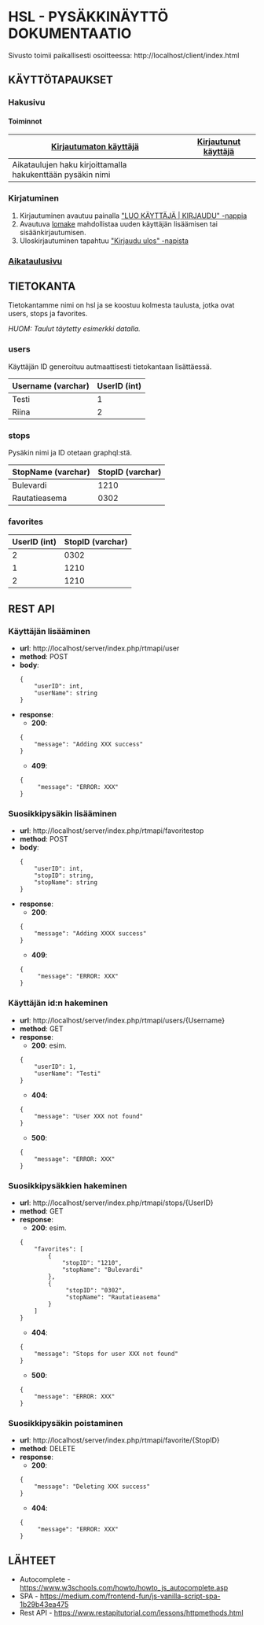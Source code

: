 # HSL - PYSÄKKINÄYTTÖ DOKUMENTAATIO

Sivusto toimii paikallisesti osoitteessa: http://localhost/client/index.html 

## KÄYTTÖTAPAUKSET

### Hakusivu

#### Toiminnot

[Kirjautumaton käyttäjä](https://gitlab.com/tmati/hsl-timetable/blob/master/client/content/documentation/kirjautumaton.PNG)| [Kirjautunut käyttäjä](https://gitlab.com/tmati/hsl-timetable/blob/master/client/content/documentation/kirjautunut.PNG)
------------------------------------------------------------------------------------------------------------------------------- | --------------------
Aikataulujen haku kirjoittamalla hakukenttään pysäkin nimi | 

### Kirjatuminen

1. Kirjautuminen avautuu painalla ["LUO KÄYTTÄJÄ | KIRJAUDU" -nappia](https://gitlab.com/tmati/hsl-timetable/blob/master/client/content/documentation/kirjautuminen.PNG)
2. Avautuva [lomake](https://gitlab.com/tmati/hsl-timetable/blob/master/client/content/documentation/kirjaudu.PNG) mahdollistaa uuden käyttäjän lisäämisen tai sisäänkirjautumisen.
3. Uloskirjautuminen tapahtuu ["Kirjaudu ulos" -napista](https://gitlab.com/tmati/hsl-timetable/blob/master/client/content/documentation/uloskirjautuminen.PNG)

### [Aikataulusivu](https://gitlab.com/tmati/hsl-timetable/blob/master/client/content/documentation/aikataulu.PNG)



## TIETOKANTA
Tietokantamme nimi on hsl ja se koostuu kolmesta taulusta, jotka ovat users, stops ja favorites.
 
_HUOM: Taulut täytetty esimerkki datalla._

### users
Käyttäjän ID generoituu autmaattisesti tietokantaan lisättäessä.

Username (varchar) | UserID (int)
-------- | ------
Testi | 1  
Riina | 2

### stops
Pysäkin nimi ja ID otetaan graphql:stä.

StopName (varchar)| StopID (varchar)
-------- | ------
Bulevardi | 1210
Rautatieasema | 0302

### favorites


UserID (int) | StopID (varchar)
------ | ------
2 | 0302
1 | 1210
2 | 1210

## REST API

### Käyttäjän lisääminen
* __url__: http://localhost/server/index.php/rtmapi/user
* __method__: POST
* __body__:
    ```
    {
        "userID": int,
        "userName": string
    }
    ```
* __response__:
    * __200__: 
    ```
    {
        "message": "Adding XXX success"
    }
    ```
    * __409__:
    ```
    {
         "message": "ERROR: XXX"
    }
    ```
    
### Suosikkipysäkin lisääminen
* __url__: http://localhost/server/index.php/rtmapi/favoritestop
* __method__: POST
* __body__:
    ```
    {
        "userID": int,
        "stopID": string,
        "stopName": string
    }
    ```
* __response__:
    * __200__:
    ```
    {
        "message": "Adding XXXX success"
    }
    ```
    * __409__:
    ```
    {
         "message": "ERROR: XXX"
    }
    ```
    

### Käyttäjän id:n hakeminen
* __url__: http://localhost/server/index.php/rtmapi/users/{Username}
* __method__: GET
* __response__:
    * __200__: esim.  
    ```
    {
        "userID": 1,
        "userName": "Testi"
    }
    ```
    * __404__:
    ```
    {
        "message": "User XXX not found"
    }
    ```
    * __500__:
    ```
    {
        "message": "ERROR: XXX"
    }
    ```
  
###  Suosikkipysäkkien hakeminen
* __url__: http://localhost/server/index.php/rtmapi/stops/{UserID}
* __method__: GET
* __response__:
    * __200__: esim.
    ```
    {
        "favorites": [
            {
                "stopID": "1210",
                "stopName": "Bulevardi"
            },
            {
                 "stopID": "0302",
                 "stopName": "Rautatieasema"
            }
        ]
    }
    ```
    * __404__:
     ```
     {
         "message": "Stops for user XXX not found"
     }
     ```
     * __500__:
     ```
     {
         "message": "ERROR: XXX"
     }
     ```
    

### Suosikkipysäkin poistaminen

* __url__: http://localhost/server/index.php/rtmapi/favorite/{StopID}
* __method__: DELETE
* __response__:
    * __200__:
    ```
    {
        "message": "Deleting XXX success"
    }
    ```
    * __404__:
    ```
    {
         "message": "ERROR: XXX"
    }
    ```

## LÄHTEET
* Autocomplete - https://www.w3schools.com/howto/howto_js_autocomplete.asp
* SPA - https://medium.com/frontend-fun/js-vanilla-script-spa-1b29b43ea475
* Rest API - https://www.restapitutorial.com/lessons/httpmethods.html
